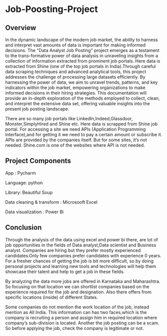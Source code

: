 # Job-Poosting-Project

## Overview

In the dynamic landscape of the modern job market, the ability to harness and interpret vast amounts of data is important for making informed decisions. The "Data Analyst Job Posting" project emerges as a testament to the trans-formative power of data analysis in unraveling insights from a collection of information extracted from prominent job portals. Here data is extracted from Shine (one of the top job portals in India).Through careful data scraping techniques and advanced analytical tools, this project addresses the challenge of processing large datasets efficiently. By harnessing the power of data, we aim to unravel trends, patterns, and key indicators within the job market, empowering organizations to make informed decisions in their hiring strategies. This documentation will provide an in-depth exploration of the methods employed to collect, clean, and interpret the extensive data set, offering valuable insights into the present job posting landscape.


There are so many job portals like LinkedIn,Indeed,Glassdoor, Monster,SimplyHired and Shine etc. Here data is scrapped from Shine job portal. For accessing a site we need APIs (Application Programming Interface),and for getting it we need to pay a certain amount or subscribe it. APIs are provided by the companies itself. But for some sites, it’s not needed. Shine.com is one of the websites where API is not needed.

## Project Components

App : Pycharm

Language: python

Library: Beautiful Soup

Data cleaning & transform : Microsooft Excel

Data visualization : Power Bi

## Conclusion

Through the analysis of the data using excel  and power bi there, are lot of job opportunities in the fields of  Data analyst,Data scientist and Business analyst. Companies are hiring but they prefer mostly experienced candidates.Only few companies prefer candidates with experience 0 years. For a fresher chances of getting the job is bit more difficult, so by doing personal projects and learning new tools and technologies will help them showcase their talent and help to get a job in these fields.

By analyzing  the data more jobs are offered in Karnataka and Maharashtra. So focusing on that location we can shortlist companies based on the experience required for the job and designation. Also there offers from specific locations (inside) of different States.

Some companies do not mention the work location of the job, instead mention as All India. This information can has two faces,which is the company is recruiting a person and assign him in required location where company’s sub-division is located. Another the job posting can be a scam. So before applying the job, check the company is legitimate or not.

